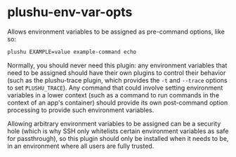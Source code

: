 # plushu-env-var-opts

Allows environment variables to be assigned as pre-command options, like so:

```bash
plushu EXAMPLE=value example-command echo
```

Normally, you should never need this plugin: any environment variables that
need to be assigned should have their own plugins to control their behavior
(such as the plushu-trace plugin, which provides the `-t` and `--trace` options
to set `PLUSHU_TRACE`). Any command that could involve setting environment
variables in a lower context (such as a command to run commands in the context
of an app's container) should provide its own post-command option processing to
provide such environment variables.

Allowing arbitrary environment variables to be assigned can be a security hole
(which is why SSH only whitelists certain environment variables as safe for
passthrough), so this plugin should only be installed when it needs to be, in
an environment where all users are fully trusted.

